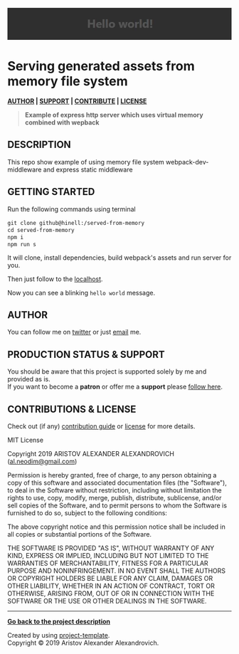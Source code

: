 <p align="center">
    <img alt="Image caption" src="project.logo.jpg" />
</p>

# Serving generated assets from memory file system
[d]: #project
**[AUTHOR][auth] | [SUPPORT][ps] | [CONTRIBUTE][cpl] | [LICENSE][cpl]**

> **Example of express http server which uses virtual memory combined with wepback**

## DESCRIPTION
This repo show example of using memory file system  webpack-dev-middleware and express static middleware

## GETTING STARTED
[gt]: #getting-started 'Getting started guide'

Run the following commands using terminal

    git clone github@hinell:/served-from-memory
    cd served-from-memory
    npm i
    npm run s

It will clone, install dependencies, build webpack's assets and run server for you.

Then just follow to the [localhost](http://localhost).<br>

Now you can see a blinking `hello world` message.


## AUTHOR
[auth]: #author 'Credits & author\'s contacts info '
You can follow me on [twitter](https://twitter.com/biteofpie) or just [email](mailto:al.neodim@gmail.com) me.


## PRODUCTION STATUS & SUPPORT
[ps]: #production-status--support 'Production use disclaimer & support info'

You should be aware that this project is supported solely by me and provided as is.
<br>If you want to become a **patron** or offer me a **support** please [follow here][auth].


## CONTRIBUTIONS & LICENSE
[cpl]:#contributions--license 'Contribution guide & license info'

Check out (if any) [contribution guide](CONTRIBUTION) or [license](LICENSE) for more details.

MIT License

Copyright 2019 ARISTOV ALEXANDER ALEXANDROVICH (al.neodim@gmail.com)

Permission is hereby granted, free of charge, to any person obtaining a copy of this software and associated documentation files (the "Software"), to deal in the Software without restriction, including without limitation the rights to use, copy, modify, merge, publish, distribute, sublicense, and/or sell copies of the Software, and to permit persons to whom the Software is furnished to do so, subject to the following conditions:

The above copyright notice and this permission notice shall be included in all copies or substantial portions of the Software.

THE SOFTWARE IS PROVIDED "AS IS", WITHOUT WARRANTY OF ANY KIND, EXPRESS OR IMPLIED, INCLUDING BUT NOT LIMITED TO THE WARRANTIES OF MERCHANTABILITY, FITNESS FOR A PARTICULAR PURPOSE AND NONINFRINGEMENT. IN NO EVENT SHALL THE AUTHORS OR COPYRIGHT HOLDERS BE LIABLE FOR ANY CLAIM, DAMAGES OR OTHER LIABILITY, WHETHER IN AN ACTION OF CONTRACT, TORT OR OTHERWISE, ARISING FROM, OUT OF OR IN CONNECTION WITH THE SOFTWARE OR THE USE OR OTHER DEALINGS IN THE SOFTWARE.


<hr>

**[Go back to the project description][d]**

Created by using [project-template](https://github.com/hinell/project-boilerplate).<br>
Copyright © 2019 Aristov Alexander Alexandrovich.
